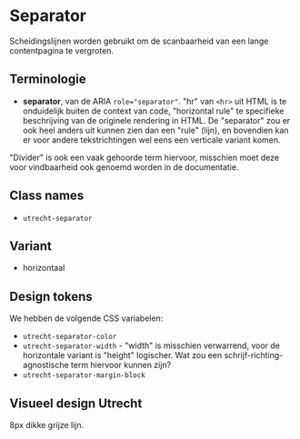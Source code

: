 <!--
@license EUPL-1.2
Copyright (c) 2021 Gemeente Utrecht
-->

# Separator

Scheidingslijnen worden gebruikt om de scanbaarheid van een lange contentpagina te vergroten.

## Terminologie

- **separator**, van de ARIA `role="separator"`. "hr" van `<hr>` uit HTML is te onduidelijk buiten de context van code, "horizontal rule" te specifieke beschrijving van de originele rendering in HTML. De "separator" zou er ook heel anders uit kunnen zien dan een "rule" (lijn), en bovendien kan er voor andere tekstrichtingen wel eens een verticale variant komen.

"Divider" is ook een vaak gehoorde term hiervoor, misschien moet deze voor vindbaarheid ook genoemd worden in de documentatie.

## Class names

- `utrecht-separator`

## Variant

- horizontaal

## Design tokens

We hebben de volgende CSS variabelen:

- `utrecht-separator-color`
- `utrecht-separator-width` - "width" is misschien verwarrend, voor de horizontale variant is "height" logischer. Wat zou een schrijf-richting-agnostische term hiervoor kunnen zijn?
- `utrecht-separator-margin-block`

## Visueel design Utrecht

8px dikke grijze lijn.
